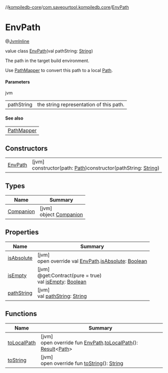 //[kompiledb-core](../../../index.md)/[com.saveourtool.kompiledb.core](../index.md)/[EnvPath](index.md)

# EnvPath

@[JvmInline](https://kotlinlang.org/api/latest/jvm/stdlib/kotlin.jvm/-jvm-inline/index.html)

value class [EnvPath](index.md)(val pathString: [String](https://kotlinlang.org/api/latest/jvm/stdlib/kotlin/-string/index.html))

The path in the target build environment.

Use [PathMapper](../../com.saveourtool.kompiledb.core.io/-path-mapper/index.md) to convert this path to a local [Path](https://docs.oracle.com/javase/8/docs/api/java/nio/file/Path.html).

#### Parameters

jvm

| | |
|---|---|
| pathString | the string representation of this path. |

#### See also

| |
|---|
| [PathMapper](../../com.saveourtool.kompiledb.core.io/-path-mapper/index.md) |

## Constructors

| | |
|---|---|
| [EnvPath](-env-path.md) | [jvm]<br>constructor(path: [Path](https://docs.oracle.com/javase/8/docs/api/java/nio/file/Path.html))constructor(pathString: [String](https://kotlinlang.org/api/latest/jvm/stdlib/kotlin/-string/index.html)) |

## Types

| Name | Summary |
|---|---|
| [Companion](-companion/index.md) | [jvm]<br>object [Companion](-companion/index.md) |

## Properties

| Name | Summary |
|---|---|
| [isAbsolute](../../com.saveourtool.kompiledb.core.io.mappers/-local-path-mapper/is-absolute.md) | [jvm]<br>open override val [EnvPath](index.md).[isAbsolute](../../com.saveourtool.kompiledb.core.io.mappers/-local-path-mapper/is-absolute.md): [Boolean](https://kotlinlang.org/api/latest/jvm/stdlib/kotlin/-boolean/index.html) |
| [isEmpty](is-empty.md) | [jvm]<br>@get:Contract(pure = true)<br>val [isEmpty](is-empty.md): [Boolean](https://kotlinlang.org/api/latest/jvm/stdlib/kotlin/-boolean/index.html) |
| [pathString](path-string.md) | [jvm]<br>val [pathString](path-string.md): [String](https://kotlinlang.org/api/latest/jvm/stdlib/kotlin/-string/index.html) |

## Functions

| Name | Summary |
|---|---|
| [toLocalPath](../../com.saveourtool.kompiledb.core.io.mappers/-local-path-mapper/to-local-path.md) | [jvm]<br>open override fun [EnvPath](index.md).[toLocalPath](../../com.saveourtool.kompiledb.core.io.mappers/-local-path-mapper/to-local-path.md)(): [Result](https://kotlinlang.org/api/latest/jvm/stdlib/kotlin/-result/index.html)&lt;[Path](https://docs.oracle.com/javase/8/docs/api/java/nio/file/Path.html)&gt; |
| [toString](to-string.md) | [jvm]<br>open override fun [toString](to-string.md)(): [String](https://kotlinlang.org/api/latest/jvm/stdlib/kotlin/-string/index.html) |
